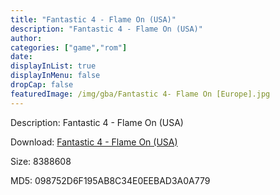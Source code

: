 ```yaml
---
title: "Fantastic 4 - Flame On (USA)"
description: "Fantastic 4 - Flame On (USA)"
author: 
categories: ["game","rom"]
date: 
displayInList: true
displayInMenu: false
dropCap: false
featuredImage: /img/gba/Fantastic 4- Flame On [Europe].jpg
---
```


Description: Fantastic 4 - Flame On (USA)

Download: <a style="text-decoration:underline;" href="https://mega.nz/#!nOACCaha!HByE6cWOplncWRbDaq415vHONkU-rAadVqY7ydXSpbI" target = "_blank" rel = "nofollow" > Fantastic 4 - Flame On (USA)</a>

Size: 8388608

MD5: 098752D6F195AB8C34E0EEBAD3A0A779

